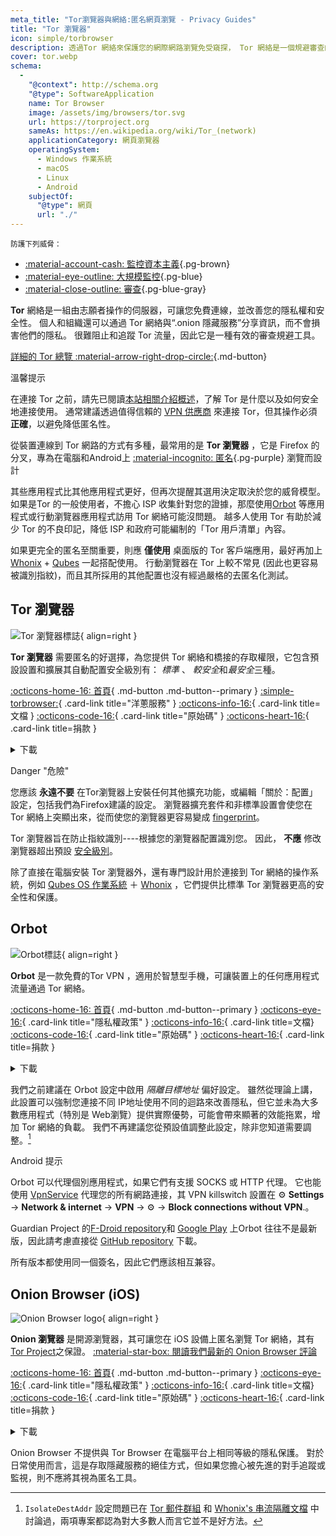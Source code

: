 ```yaml
---
meta_title: "Tor瀏覽器與網絡:匿名網頁瀏覽 - Privacy Guides"
title: "Tor 瀏覽器"
icon: simple/torbrowser
description: 透過Tor 網絡來保護您的網際網路瀏覽免受窺探， Tor 網絡是一個規避審查的安全網絡。
cover: tor.webp
schema:
  - 
    "@context": http://schema.org
    "@type": SoftwareApplication
    name: Tor Browser
    image: /assets/img/browsers/tor.svg
    url: https://torproject.org
    sameAs: https://en.wikipedia.org/wiki/Tor_(network)
    applicationCategory: 網頁瀏覽器
    operatingSystem:
      - Windows 作業系統
      - macOS
      - Linux
      - Android
    subjectOf:
      "@type": 網頁
      url: "./"
---
```


<small>防護下列威脅：</small>

- [:material-account-cash: 監控資本主義](basics/common-threats.md#surveillance-as-a-business-model ""){.pg-brown}
- [:material-eye-outline: 大規模監控](basics/common-threats.md#mass-surveillance-programs ""){.pg-blue}
- [:material-close-outline: 審查](basics/common-threats.md#avoiding-censorship ""){.pg-blue-gray}

**Tor** 網絡是一組由志願者操作的伺服器，可讓您免費連線，並改善您的隱私權和安全性。 個人和組織還可以通過 Tor 網絡與“.onion 隱藏服務”分享資訊，而不會損害他們的隱私。 很難阻止和追蹤 Tor 流量，因此它是一種有效的審查規避工具。

[詳細的 Tor 總覽  :material-arrow-right-drop-circle:](advanced/tor-overview.md ""){.md-button}

<div class="admonition tip" markdown>
<p class="admonition-title">溫馨提示</p>

在連接 Tor 之前，請先已閱讀[本站相關介紹概述](advanced/tor-overview.md)，了解 Tor 是什麼以及如何安全地連接使用。 通常建議透過值得信賴的 [VPN 供應商](vpn.md) 來連接 Tor，但其操作必須**正確**，以避免降低匿名性。

</div>

從裝置連線到 Tor 網路的方式有多種，最常用的是 **Tor 瀏覽器** ，它是 Firefox 的分叉，專為在電腦和Android上 [:material-incognito: 匿名](basics/common-threats.md#anonymity-vs-privacy ""){.pg-purple} 瀏覽而設計

其些應用程式比其他應用程式更好，但再次提醒其選用決定取決於您的威脅模型。 如果是Tor 的一般使用者，不擔心 ISP 收集針對您的證據，那麼使用[Orbot](#orbot) 等應用程式或行動瀏覽器應用程式訪用 Tor 網絡可能沒問題。 越多人使用 Tor 有助於減少 Tor 的不良印記，降低 ISP 和政府可能編制的「Tor 用戶清單」內容。

如果更完全的匿名至關重要，則應 **僅使用** 桌面版的 Tor 客戶端應用，最好再加上[Whonix](desktop.md#whonix) + [Qubes](desktop.md#qubes-os) 一起搭配使用。 行動瀏覽器在 Tor 上較不常見 (因此也更容易被識別指紋)，而且其所採用的其他配置也沒有經過嚴格的去匿名化測試。

## Tor 瀏覽器

<div class="admonition recommendation" markdown>

![Tor 瀏覽器標誌](assets/img/browsers/tor.svg){ align=right }

**Tor 瀏覽器** 需要匿名的好選擇，為您提供 Tor 網絡和橋接的存取權限，它包含預設設置和擴展其自動配置安全級別有： *標準* 、 *較安全*和*最安全*三種。

[:octicons-home-16: 首頁](https://torproject.org){ .md-button .md-button--primary }
[:simple-torbrowser:](http://2gzyxa5ihm7nsggfxnu52rck2vv4rvmdlkiu3zzui5du4xyclen53wid.onion){ .card-link title="洋蔥服務" }
[:octicons-info-16:](https://tb-manual.torproject.org){ .card-link title=文檔 }
[:octicons-code-16:](https://gitlab.torproject.org/tpo/applications/tor-browser){ .card-link title="原始碼" }
[:octicons-heart-16:](https://donate.torproject.org){ .card-link title=捐款 }

<details class="downloads" markdown>
<summary>下載</summary>

- [:simple-googleplay: Google Play](https://play.google.com/store/apps/details?id=org.torproject.torbrowser)
- [:simple-android: Android](https://torproject.org/download/#android)
- [:fontawesome-brands-windows: Windows](https://torproject.org/download)
- [:simple-apple: macOS](https://torproject.org/download)
- [:simple-linux: Linux](https://torproject.org/download)

</details>

</div>

<div class="admonition danger" markdown>
<p class="admonition-title">Danger "危險"</p>

您應該 **永遠不要** 在Tor瀏覽器上安裝任何其他擴充功能，或編輯「關於：配置」設定，包括我們為Firefox建議的設定。 瀏覽器擴充套件和非標準設置會使您在 Tor 網絡上突顯出來，從而使您的瀏覽器更容易變成 [fingerprint](https://support.torproject.org/glossary/browser-fingerprinting)。

</div>

Tor 瀏覽器旨在防止指紋識別----根據您的瀏覽器配置識別您。 因此， **不應** 修改瀏覽器超出預設 [安全級別](https://tb-manual.torproject.org/security-settings)。

除了直接在電腦安裝 Tor 瀏覽器外，還有專門設計用於連接到 Tor 網絡的操作系統，例如 [Qubes OS 作業系統](desktop.md#qubes-os) ＋ [Whonix](desktop.md#whonix) ，它們提供比標準 Tor 瀏覽器更高的安全性和保護。

## Orbot

<div class="admonition recommendation" markdown>

![Orbot標誌](assets/img/self-contained-networks/orbot.svg){ align=right }

**Orbot** 是一款免費的Tor VPN ，適用於智慧型手機，可讓裝置上的任何應用程式流量通過 Tor 網絡。

[:octicons-home-16: 首頁](https://orbot.app){ .md-button .md-button--primary }
[:octicons-eye-16:](https://orbot.app/privacy-policy){ .card-link title="隱私權政策" }
[:octicons-info-16:](https://orbot.app/faqs){ .card-link title=文檔}
[:octicons-code-16:](https://orbot.app/code){ .card-link title="原始碼" }
[:octicons-heart-16:](https://orbot.app/donate){ .card-link title=捐款 }

<details class="downloads" markdown>
<summary>下載</summary>

- [:simple-googleplay: Google Play](https://play.google.com/store/apps/details?id=org.torproject.android)
- [:simple-appstore: App Store](https://apps.apple.com/app/id1609461599)
- [:simple-github: GitHub](https://github.com/guardianproject/orbot/releases)

</details>

</div>

我們之前建議在 Orbot 設定中啟用 *隔離目標地址* 偏好設定。 雖然從理論上講，此設置可以強制您連接不同 IP地址使用不同的迴路來改善隱私，但它並未為大多數應用程式（特別是 Web瀏覽）提供實際優勢，可能會帶來顯著的效能拖累，增加 Tor 網絡的負載。 我們不再建議您從預設值調整此設定，除非您知道需要調整。[^1]

<div class="admonition tip" markdown>
<p class="admonition-title">Android 提示</p>

Orbot 可以代理個別應用程式，如果它們有支援 SOCKS 或 HTTP 代理。 它也能使用 [VpnService](https://developer.android.com/reference/android/net/VpnService) 代理您的所有網路連接，其 VPN killswitch 設置在 :gear: **Settings** → **Network &amp; internet** → **VPN** → :gear: → **Block connections without VPN**.。

Guardian Project 的[F-Droid repository](https://guardianproject.info/fdroid)和 [Google Play](https://play.google.com/store/apps/details?id=org.torproject.android) 上Orbot 往往不是最新版，因此請考慮直接從 [GitHub repository](https://github.com/guardianproject/orbot/releases) 下載。

所有版本都使用同一個簽名，因此它們應該相互兼容。

</div>

## Onion Browser (iOS)

<div class="admonition recommendation" markdown>

![Onion Browser logo](assets/img/self-contained-networks/onion_browser.svg){ align=right }

**Onion 瀏覽器** 是開源瀏覽器，其可讓您在 iOS 設備上匿名瀏覽 Tor 網絡，其有 [Tor Project](https://support.torproject.org/glossary/onion-browser/)之保證。 [:material-star-box: 閱讀我們最新的 Onion Browser 評論](/articles/2024/09/18/onion-browser-review/)

[:octicons-home-16: 首頁](https://onionbrowser.com){ .md-button .md-button--primary }
[:octicons-eye-16:](https://onionbrowser.com/privacy-policy){ .card-link title="隱私權政策" }
[:octicons-info-16:](https://onionbrowser.com/faqs){ .card-link title=文檔}
[:octicons-code-16:](https://github.com/OnionBrowser/OnionBrowser){ .card-link title="原始碼" }
[:octicons-heart-16:](https://onionbrowser.com/donate){ .card-link title=捐款 }

<details class="downloads" markdown>
<summary>下載</summary>

- [:simple-appstore: App Store](https://apps.apple.com/app/id519296448)

</details>

</div>

Onion Browser 不提供與 Tor Browser 在電腦平台上相同等級的隱私保護。 對於日常使用而言，這是存取隱藏服務的絕佳方式，但如果您擔心被先進的對手追蹤或監視，則不應將其視為匿名工具。

[^1]: `IsolateDestAddr` 設定問題已在 [Tor 郵件群組](https://lists.torproject.org/pipermail/tor-talk/2012-May/024403.html) 和 [Whonix's 串流隔離文檔](https://whonix.org/wiki/Stream_Isolation) 中討論過，兩項專案都認為對大多數人而言它並不是好方法。
